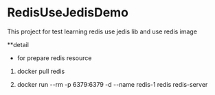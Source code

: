 # RedisUseJedisDemo
This project for test learning redis use jedis lib
and use redis image 

**detail
 - for prepare redis resource 

1) docker pull redis

2) docker run --rm -p 6379:6379 -d --name redis-1 redis redis-server

